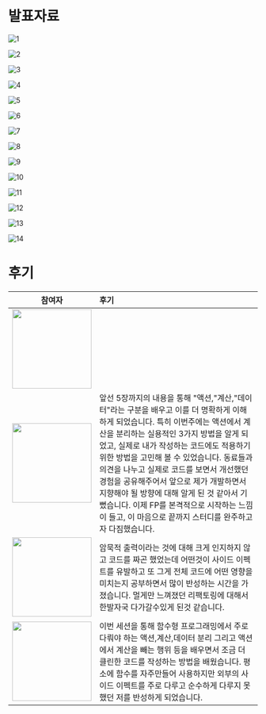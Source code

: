 # 발표자료

![1](./발표자료/1.jpg)

![2](./발표자료/2.jpg)

![3](./발표자료/3.jpg)

![4](./발표자료/4.jpg)

![5](./발표자료/5.jpg)

![6](./발표자료/6.jpg)

![7](./발표자료/7.jpg)

![8](./발표자료/8.jpg)

![9](./발표자료/9.jpg)

![10](./발표자료/10.jpg)

![11](./발표자료/11.jpg)

![12](./발표자료/12.jpg)

![13](./발표자료/13.jpg)

![14](./발표자료/14.jpg)

# 후기

|                                                                              참여자                                                                               | 후기                                                                                                                                                                                                                                                                                                                                                                                                                                                                                                                  |
| :---------------------------------------------------------------------------------------------------------------------------------------------------------------: | :-------------------------------------------------------------------------------------------------------------------------------------------------------------------------------------------------------------------------------------------------------------------------------------------------------------------------------------------------------------------------------------------------------------------------------------------------------------------------------------------------------------------- |
|                           [<img width="160px" src="https://avatars.githubusercontent.com/u/2849255?v=4" />](https://github.com/mg5566)                            |                                                                                                                                                                                                                                                                                                                                                                                                                                                                                                                       |
|                         [<img width="160px" src="https://avatars.githubusercontent.com/u/109333130?v=4" />](https://github.com/chanshin0)                         | 앞선 5장까지의 내용을 통해 "액션,"계산,"데이터"라는 구분을 배우고 이를 더 명확하게 이해하게 되었습니다. 특히 이번주에는 액션에서 계산을 분리하는 실용적인 3가지 방법을 알게 되었고, 실제로 내가 작성하는 코드에도 적용하기 위한 방법을 고민해 볼 수 있었습니다. 동료들과 의견을 나누고 실제로 코드를 보면서 개선했던 경험을 공유해주어서 앞으로 제가 개발하면서 지향해야 될 방향에 대해 알게 된 것 같아서 기뻤습니다. 이제 FP를 본격적으로 시작하는 느낌이 들고, 이 마음으로 끝까지 스터디를 완주하고자 다짐했습니다. |
|                          [<img width="160px" src="https://avatars.githubusercontent.com/u/70143350?v=4" />](https://github.com/nara9709)                          | 암묵적 출력이라는 것에 대해 크게 인지하지 않고 코드를 짜곤 했었는데 어떤것이 사이드 이펙트를 유발하고 또 그게 전체 코드에 어떤 영향을 미치는지 공부하면서 많이 반성하는 시간을 가졌습니다. 멀게만 느껴졌던 리팩토링에 대해서 한발자국 다가갈수있게 된것 같습니다.                                                                                                                                                                                                                                                     |
| [<img width="160px" src="https://user-images.githubusercontent.com/116826162/236803962-73ff1ba3-63cf-46c7-93f9-22282f6f0746.jpeg" />](https://github.com/chhw130) | 이번 세션을 통해 함수형 프로그래밍에서 주로 다뤄야 하는 액션,계산,데이터 분리 그리고 액션에서 계산을 빼는 행위 등을 배우면서 조금 더 클린한 코드를 작성하는 방법을 배웠습니다. 평소에 함수를 자주만들어 사용하지만 외부의 사이드 이펙트를 주로 다루고 순수하게 다루지 못했던 저를 반성하게 되었습니다.                                                                                                                                                                                                                |
